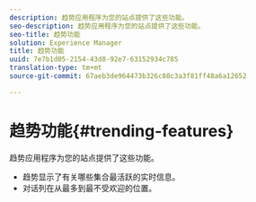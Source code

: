```yaml
---
description: 趋势应用程序为您的站点提供了这些功能。
seo-description: 趋势应用程序为您的站点提供了这些功能。
seo-title: 趋势功能
solution: Experience Manager
title: 趋势功能
uuid: 7e7b1d05-2154-43d8-92e7-63152934c785
translation-type: tm+mt
source-git-commit: 67aeb3de964473b326c88c3a3f81ff48a6a12652

---
```



# 趋势功能{#trending-features}

趋势应用程序为您的站点提供了这些功能。



* 趋势显示了有关哪些集合最活跃的实时信息。
* 对话列在从最多到最不受欢迎的位置。

